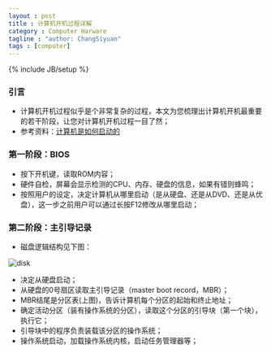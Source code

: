 ```yaml
---
layout : post
title : 计算机开机过程详解
category : Computer Harware
tagline : "author: ChangSiyuan"
tags : [computer]
---
```

{% include JB/setup %}

### 引言
- 计算机开机过程似乎是个非常复杂的过程，本文为您梳理出计算机开机最重要的若干阶段，让您对计算机开机过程一目了然；
- 参考资料：[计算机是如何启动的](http://www.ruanyifeng.com/blog/2013/02/booting.html)

### 第一阶段：BIOS
- 按下开机键，读取ROM内容；
- 硬件自检，屏幕会显示检测的CPU、内存、硬盘的信息，如果有错则蜂鸣；
- 按照用户的设定，决定计算机从哪里启动（是从硬盘、还是从DVD、还是从优盘），这一步之前用户可以通过长按F12修改从哪里启动；

### 第二阶段：主引导记录
- 磁盘逻辑结构见下图：

![disk](https://raw.githubusercontent.com/changsiyuan/changsiyuan.github.io/master/_image/disk.png)

- 决定从硬盘启动；
- 从硬盘的0号扇区读取主引导记录（master boot record，MBR）；
- MBR结尾是分区表(上图)，告诉计算机每个分区的起始和终止地址；
- 确定活动分区（装有操作系统的分区），读取这个分区的引导块（第一个块），执行它；
- 引导块中的程序负责装载该分区的操作系统；
- 操作系统启动，加载操作系统内核，启动任务管理器等；
